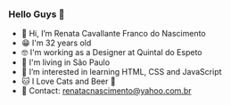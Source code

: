 ### Hello Guys 👋

- 👋 Hi, I’m Renata Cavallante Franco do Nascimento
- 😁 I'm 32 years old
- 🤓 I'm working as a Designer at Quintal do Espeto
- 🏡 I'm living in São Paulo
- 👀 I’m interested in learning HTML, CSS and JavaScript
- 🐱 I Love Cats and Beer 🍺
- 📧 Contact: renatacnascimento@yahoo.com.br 
